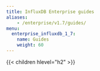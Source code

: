 ```yaml
---
title: InfluxDB Enterprise guides
aliases:
    - /enterprise/v1.7/guides/
menu:
  enterprise_influxdb_1_7:
    name: Guides
    weight: 60
---
```


{{< children hlevel="h2" >}}
